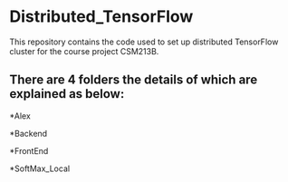 # Distributed_TensorFlow
This repository contains the code used to set up distributed TensorFlow cluster for the course project CSM213B.

## There are 4 folders the details of which are explained as below:

*Alex

*Backend

*FrontEnd

*SoftMax_Local

